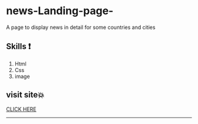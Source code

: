 # news-Landing-page-
A page to display news in detail for some countries and cities
## Skills :exclamation:
1. Html
1. Css
1. image

## visit site💥

[CLICK HERE](https://hanaazakaria.github.io/fouce-website/)


--------
